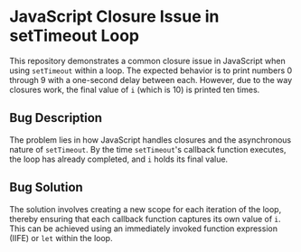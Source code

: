 # JavaScript Closure Issue in setTimeout Loop

This repository demonstrates a common closure issue in JavaScript when using `setTimeout` within a loop. The expected behavior is to print numbers 0 through 9 with a one-second delay between each. However, due to the way closures work, the final value of `i` (which is 10) is printed ten times.

## Bug Description
The problem lies in how JavaScript handles closures and the asynchronous nature of `setTimeout`.  By the time `setTimeout`'s callback function executes, the loop has already completed, and `i` holds its final value.

## Bug Solution
The solution involves creating a new scope for each iteration of the loop, thereby ensuring that each callback function captures its own value of `i`.  This can be achieved using an immediately invoked function expression (IIFE) or `let` within the loop.
